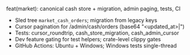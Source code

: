 ﻿feat(market): canonical cash store + migration, admin paging, tests, CI

- Sled tree `market_cash_orders`; migration from legacy keys
- Cursor pagination for /admin/cash/orders (base64 "<updated_at>|<id>")
- Tests: cursor_roundtrip, cash_store_migration, cash_admin_cursor
- Dev feature gating for test helpers; crate-level clippy gates
- GitHub Actions: Ubuntu + Windows; Windows tests single-thread
